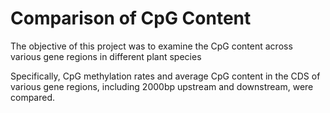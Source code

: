 # Comparison of CpG Content
The objective of this project was to examine the CpG content across various gene regions in different plant species

Specifically, CpG methylation rates and average CpG content in the CDS of various gene regions, including 2000bp upstream and downstream, were compared.

